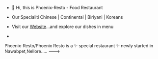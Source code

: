 - 👋 Hi, this is Phoenix-Resto - Food Restaurant
- Our Specialiti Chinese | Continental | Biriyani | Koreans

-  Visit our [Website](https://phoenix-resto.github.io/Phoenix-Resto/)...and explore our dishes in menu
- 


Phoenix-Resto/Phoenix Resto is a ✨ special restaurant ✨ newly started in Nawabpet,Nellore.....
--->
